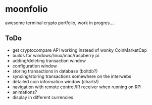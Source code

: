 # moonfolio
awesome terminal crypto portfolio, work in progres....

## ToDo
- get cryptocompare API working instead of wonky CoinMarketCap
- builds for windows/linux/mac/raspberry pi
- adding/deleting transaction window
- configuration window
- storing transactions in database (boltdb?)
- syncing/storing transactions somewhere on the interwebs
- detailed coin information window (charts!)
- navigation with remote control/IR receiver when running on RPI
- animations?
- display in different currencies